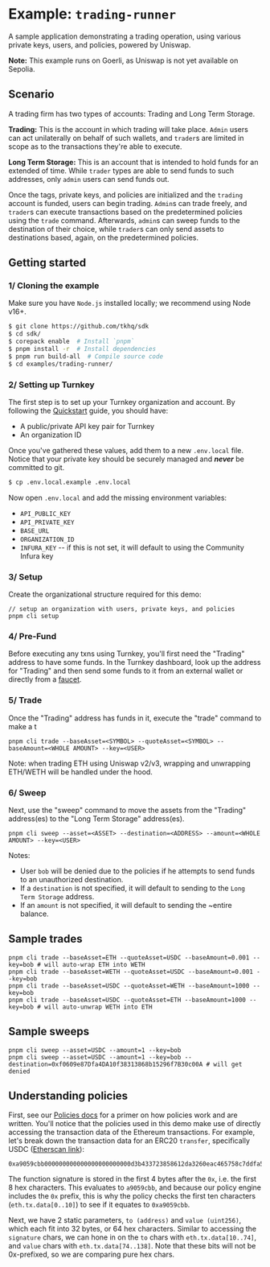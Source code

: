 # Example: `trading-runner`

A sample application demonstrating a trading operation, using various private keys, users, and policies, powered by Uniswap.

**Note:** This example runs on Goerli, as Uniswap is not yet available on Sepolia.

## Scenario

A trading firm has two types of accounts: Trading and Long Term Storage.

**Trading:** This is the account in which trading will take place. `Admin` users can act unilaterally on behalf of such wallets, and `trader`s are limited in scope as to the transactions they're able to execute.

**Long Term Storage:** This is an account that is intended to hold funds for an extended of time. While `trader` types are able to send funds to such addresses, only `admin` users can send funds out.

Once the tags, private keys, and policies are initialized and the `trading` account is funded, users can begin trading. `Admin`s can trade freely, and `trader`s can execute transactions based on the predetermined policies using the `trade` command. Afterwards, `admin`s can sweep funds to the destination of their choice, while `trader`s can only send assets to destinations based, again, on the predetermined policies.

## Getting started

### 1/ Cloning the example

Make sure you have `Node.js` installed locally; we recommend using Node v16+.

```bash
$ git clone https://github.com/tkhq/sdk
$ cd sdk/
$ corepack enable  # Install `pnpm`
$ pnpm install -r  # Install dependencies
$ pnpm run build-all  # Compile source code
$ cd examples/trading-runner/
```

### 2/ Setting up Turnkey

The first step is to set up your Turnkey organization and account. By following the [Quickstart](https://turnkey.readme.io/docs/quickstart) guide, you should have:

- A public/private API key pair for Turnkey
- An organization ID

Once you've gathered these values, add them to a new `.env.local` file. Notice that your private key should be securely managed and **_never_** be committed to git.

```bash
$ cp .env.local.example .env.local
```

Now open `.env.local` and add the missing environment variables:

- `API_PUBLIC_KEY`
- `API_PRIVATE_KEY`
- `BASE_URL`
- `ORGANIZATION_ID`
- `INFURA_KEY` -- if this is not set, it will default to using the Community Infura key

### 3/ Setup

Create the organizational structure required for this demo:

```
// setup an organization with users, private keys, and policies
pnpm cli setup
```

### 4/ Pre-Fund

Before executing any txns using Turnkey, you'll first need the "Trading" address to have some funds. In the Turnkey dashboard, look up the address for "Trading" and then send some funds to it from an external wallet or directly from a [faucet](https://goerlifaucet.com/).

### 5/ Trade

Once the "Trading" address has funds in it, execute the "trade" command to make a t

```
pnpm cli trade --baseAsset=<SYMBOL> --quoteAsset=<SYMBOL> --baseAmount=<WHOLE AMOUNT> --key=<USER>
```

Note: when trading ETH using Uniswap v2/v3, wrapping and unwrapping ETH/WETH will be handled under the hood.

### 6/ Sweep

Next, use the "sweep" command to move the assets from the "Trading" address(es) to the "Long Term Storage" address(es).

```
pnpm cli sweep --asset=<ASSET> --destination=<ADDRESS> --amount=<WHOLE AMOUNT> --key=<USER>
```

Notes:

- User `bob` will be denied due to the policies if he attempts to send funds to an unauthorized destination.
- If a `destination` is not specified, it will default to sending to the `Long Term Storage` address.
- If an `amount` is not specified, it will default to sending the ~entire balance.

## Sample trades

```
pnpm cli trade --baseAsset=ETH --quoteAsset=USDC --baseAmount=0.001 --key=bob # will auto-wrap ETH into WETH
pnpm cli trade --baseAsset=WETH --quoteAsset=USDC --baseAmount=0.001 --key=bob
pnpm cli trade --baseAsset=USDC --quoteAsset=WETH --baseAmount=1000 --key=bob
pnpm cli trade --baseAsset=USDC --quoteAsset=ETH --baseAmount=1000 --key=bob # will auto-unwrap WETH into ETH
```

## Sample sweeps

```
pnpm cli sweep --asset=USDC --amount=1 --key=bob
pnpm cli sweep --asset=USDC --amount=1 --key=bob --destination=0xf0609e87Dfa4DA10f38313868b15296f7B30c00A # will get denied
```

## Understanding policies

First, see our [Policies docs](https://turnkey.readme.io/docs/policy-engine-overview) for a primer on how policies work and are written. You'll notice that the policies used in this demo make use of directly accessing the transaction data of the Ethereum transactions. For example, let's break down the transaction data for an ERC20 `transfer`, specifically USDC ([Etherscan link](https://goerli.etherscan.io/tx/0x11a4f4c0778ddbf7731cab1b07d7db577918397c47bf3270ea9016237c8d4d11)):

```
0xa9059cbb000000000000000000000000d3b433723858612da3260eac465758c7ddfa5e5000000000000000000000000000000000000000000000000000000000000f4240
```

The function signature is stored in the first 4 bytes after the `0x`, i.e. the first 8 hex characters. This evaluates to `a9059cbb`, and because our policy engine includes the `0x` prefix, this is why the policy checks the first ten characters (`eth.tx.data[0..10]`) to see if it equates to `0xa9059cbb`.

Next, we have 2 static parameters, `to (address)` and `value (uint256)`, which each fit into 32 bytes, or 64 hex characters. Similar to accessing the `signature` chars, we can hone in on the `to` chars with `eth.tx.data[10..74]`, and `value` chars with `eth.tx.data[74..138]`. Note that these bits will not be 0x-prefixed, so we are comparing pure hex chars.
